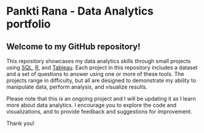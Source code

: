 # Pankti Rana - Data Analytics portfolio

## Welcome to my GitHub repository!

This repository showcases my data analytics skills through small projects using [SQL](https://github.com/panktir/Data-Analytics/tree/main/SQL), [R](https://github.com/panktir/Data-Analytics/tree/main/R), and [Tableau](https://github.com/panktir/Data-Analytics/tree/main/Tableau). Each project in this repository includes a dataset and a set of questions to answer using one or more of these tools. The projects range in difficulty, but all are designed to demonstrate my ability to manipulate data, perform analysis, and visualize results.

Please note that this is an ongoing project and I will be updating it as I learn more about data analytics. I encourage you to explore the code and visualizations, and to provide feedback and suggestions for improvement. 

Thank you!
